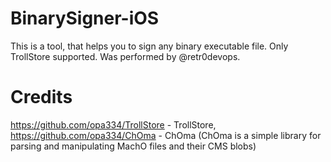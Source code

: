# BinarySigner-iOS
This is a tool, that helps you to sign any binary executable file. Only TrollStore supported.
Was performed by @retr0devops.


# Credits
https://github.com/opa334/TrollStore - TrollStore,
https://github.com/opa334/ChOma - ChOma (ChOma is a simple library for parsing and manipulating MachO files and their CMS blobs)

